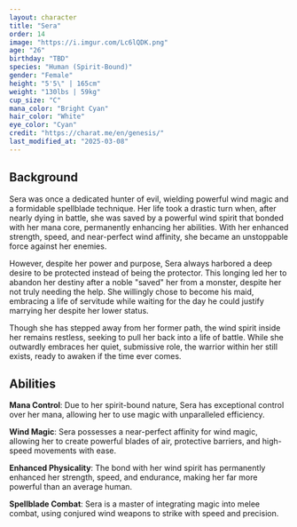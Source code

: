 ```yaml
---
layout: character
title: "Sera"
order: 14
image: "https://i.imgur.com/Lc6lQDK.png"
age: "26"
birthday: "TBD"
species: "Human (Spirit-Bound)"
gender: "Female"
height: "5'5\" | 165cm"
weight: "130lbs | 59kg"
cup_size: "C"
mana_color: "Bright Cyan"
hair_color: "White"
eye_color: "Cyan"
credit: "https://charat.me/en/genesis/"
last_modified_at: "2025-03-08"
---
```


## Background

Sera was once a dedicated hunter of evil, wielding powerful wind magic and a formidable spellblade technique. Her life took a drastic turn when, after nearly dying in battle, she was saved by a powerful wind spirit that bonded with her mana core, permanently enhancing her abilities. With her enhanced strength, speed, and near-perfect wind affinity, she became an unstoppable force against her enemies.

However, despite her power and purpose, Sera always harbored a deep desire to be protected instead of being the protector. This longing led her to abandon her destiny after a noble "saved" her from a monster, despite her not truly needing the help. She willingly chose to become his maid, embracing a life of servitude while waiting for the day he could justify marrying her despite her lower status.

Though she has stepped away from her former path, the wind spirit inside her remains restless, seeking to pull her back into a life of battle. While she outwardly embraces her quiet, submissive role, the warrior within her still exists, ready to awaken if the time ever comes.

## Abilities

**Mana Control**: Due to her spirit-bound nature, Sera has exceptional control over her mana, allowing her to use magic with unparalleled efficiency.

**Wind Magic**: Sera possesses a near-perfect affinity for wind magic, allowing her to create powerful blades of air, protective barriers, and high-speed movements with ease.

**Enhanced Physicality**: The bond with her wind spirit has permanently enhanced her strength, speed, and endurance, making her far more powerful than an average human.

**Spellblade Combat**: Sera is a master of integrating magic into melee combat, using conjured wind weapons to strike with speed and precision.

